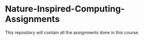 # Nature-Inspired-Computing-Assignments
This repository will contain all the assignments done in this course.
